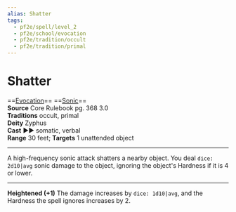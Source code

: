 ```yaml
---
alias: Shatter
tags:
  - pf2e/spell/level_2
  - pf2e/school/evocation
  - pf2e/tradition/occult
  - pf2e/tradition/primal
---
```


# Shatter

==[Evocation](Evocation.md)== ==[Sonic](Sonic.md)==  
__Source__ Core Rulebook pg. 368 3.0  
**Traditions** occult, primal  
**Deity** Zyphus  
**Cast** ►► somatic, verbal  
**Range** 30 feet; **Targets** 1 unattended object

---

A high-frequency sonic attack shatters a nearby object. You deal `dice: 2d10|avg` sonic damage to the object, ignoring the object's Hardness if it is 4 or lower.

<hr>

**Heightened (+1)** The damage increases by `dice: 1d10|avg`, and the Hardness the spell ignores increases by 2.
